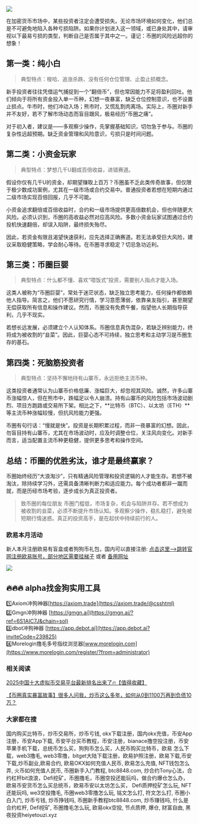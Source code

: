 ![](https://ac63e02.webp.li/biquanchaobirongyikui001.png)

在加密货币市场中，某些投资者注定会遭受损失。无论市场环境如何变化，他们总是不可避免地陷入各种亏损陷阱。如果你计划进入这一领域，或已身处其中，请审视以下最易亏损的类型，判断自己是否属于其中之一。谨记：币圈的风险远超你的想象！

## 第一类：纯小白

>典型特点：梭哈、追涨杀跌、没有任何仓位管理、止盈止损概念。

新手投资者往往凭借运气捕捉到一个“翻倍币”，但也常因能力不足将盈利回吐。他们倾向于将所有资金投入单一币种，幻想一夜暴富，缺乏仓位控制意识，也不设置止损点。牛市时，他们冲动入场；熊市时，又慌乱割肉离场。实际上，币圈对新手并不友好，若不了解市场动态而盲目跟风，极易经历“币圈之痛”。

对于初入者，建议是——多观察少操作，先掌握基础知识，切勿急于参与。币圈的复杂性远超预期。缺乏资金管理和风险意识，亏损只是时间问题。

## 第二类：小资金玩家

>典型特点：梦想几千U翻成百倍收益，进错赛道。

假设你仅有几千U的资金，却期望赚取上百万？币圈虽不乏此类传奇故事，但仅限于极少数成功案例，尤其在一级市场或合约交易中。普通投资者若想在短期内通过二级市场实现百倍回报，几乎不可能。

小资金追求翻倍或百倍收益时，合约和一级市场提供更高倍数机会，但也伴随更大风险。必须认识到，币圈的高收益必然对应高风险。多数小资金玩家试图通过合约投机快速翻倍，却误入陷阱，最终损失殆尽。

因此，若资金有限且渴望快速获利，应先选择正确赛道。若无法承受巨大风险，建议采取稳健策略，学会耐心等待。在币圈寻求稳定？切忌急功近利。

## 第三类：币圈巨婴

>典型特点：什么都不懂、喜欢“喂饭式”投资，需要别人指点才能入场。

这类人被称为“币圈巨婴”，常处于迷茫状态，缺乏独立思考能力，任何操作都依赖他人指导。简言之，他们不愿研究行情，学习意愿薄弱，依靠亲友指引，甚至期望无偿获取所有信息和操作建议。然而，币圈没有免费午餐，指望他人长期指导获利，几乎不现实。

若想长远发展，必须建立个人认知体系。币圈信息真伪混杂，若缺乏辨别能力，终将成为被收割的“韭菜”。因此，巨婴心态不可持续，独立思考和主动学习是币圈生存的基石。

## 第四类：死脑筋投资者

>典型特点：坚持不懈地持有山寨币，永远拒绝主流币种。

这类投资者通常认为山寨币价格低廉、涨幅巨大，却忽视其风险。诚然，许多山寨币涨幅惊人，但在熊市中，跌幅足以令人崩溃。持有山寨币的风险包括市场波动剧烈、项目方跑路或交易所下架。相比之下，**比特币（BTC）、以太坊（ETH）**等主流币种涨幅较慢，但抗风险能力更强。

币圈有句行话：“慢就是快”。投资是长期积累过程，而非一夜暴富的幻想。因此，勿盲目持有山寨币，尤其在市场波动时，应及时调整仓位，关注风向变化。对新手而言，适当配置主流币种更稳健，提供更多思考和操作空间。

## 总结：币圈的优胜劣汰，谁才是最终赢家？

币圈始终经历“大浪淘沙”，只有精通风险管理和投资逻辑的人才能生存。若想不被淘汰，除持续学习外，还需具备清晰判断力和适应能力。每个成功者都非一蹴而就，而是历经市场考验，逐步成长为真正投资者。

>致币圈的每位朋友
币圈门槛低，市场复杂，机会与陷阱并存。若不想成为被收割的韭菜，必须不断提升市场认知。多观察少操作，稳扎稳打，避免被短期行情迷惑。真正的投资高手，是在起伏中持续前行的人。

### 欧易本月活动
新人本月注册欧易有盲盒或者狗狗币礼包，国内可以直接注册:  [点击这里–>跳转官网注册欧易账号，部分地区需要挂梯子](https://www.okx.com/zh-hans/join/74873351)  或者 [备用网址](https://www.chouyi.world/zh-hans/join/18639032)

[![](https://fe095ec.webp.li/top-10-exchanges-001.jpg)](https://www.chouyi.world/zh-hans/join/18639032)

## 🔥🔥🔥 alpha找金狗实用工具
1️⃣Axiom冲狗神器[https://axiom.trade](https://axiom.trade/@csshtml)  
2️⃣Gmgn冲狗神器 [https://gmgn.ai](https://gmgn.ai/?ref=6S1AIC7J&chain=sol)  
3️⃣dbot冲狗神器 [https://app.debot.ai](https://app.debot.ai?inviteCode=239825)  
4️⃣Morelogin撸毛多号指纹浏览器[www.morelogin.com](https://www.morelogin.com/register/?from=administrator)  

### 相关阅读
[2025中国十大虚拟币交易平台最新排名出来了🔥【值得收藏】](https://btc8848.com/top-10-exchanges/)

[【币圈真实暴富故事】很多人问我，炒币这么多年，如何从0到1100万再到负债10万？](https://heiyetouzi.xyz/biquanstory001/)

### 大家都在搜
国内购买比特币，炒币交易所，炒币亏钱, okx下载注册，国内okx充值，币安App注册，币安App下载, 币安平台买币教程，币安注册，bianace撸空投注册，币安苹果手机下载，总统币怎么买，狗狗币怎么买，人民币购买比特币，欧易 怎么下载，web3撸毛, web3零撸，bitget大陆下载注册，欧易护照注册，欧易下载,币安下载,炒币副业,欧易合约, 欧易OKX如何充值人民币, 欧易怎么充值, NFT钱包怎么弄, 火币如何充值人民币, 币圈新手入门教程, btc8848.com, 炒合约Tony心法，合约杠杆bit浪浪，Defi挖矿，币圈撸毛，币圈空投还能玩吗，做合约爆仓怎么办，欧易币安货币怎么买总统币，欧易币安以太坊怎么买， Defi质押挖矿怎么玩, NFT还能玩吗, we3空投撸毛, 币圈web3零撸怎么玩, 铭文怎么打, 符文怎么打, 币圈小白入门, 炒币亏钱, 炒币挣钱吗, 币圈新手教程btc8848.com, 炒币赚钱吗, 什么是合约杠杆, Defi挖矿, 币圈撸毛怎么玩, 欧易okx空投, 节点质押, 爆仓, 财富自由, 黑夜投资heiyetouzi.xyz